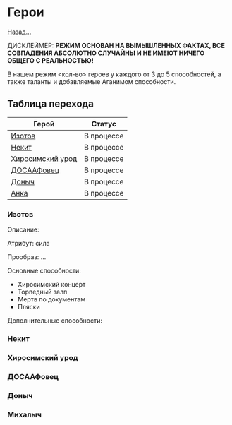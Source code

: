 # Герои

[Назад...](README_RU.md)

ДИСКЛЕЙМЕР: **РЕЖИМ ОСНОВАН НА ВЫМЫШЛЕННЫХ ФАКТАХ, ВСЕ СОВПАДЕНИЯ АБСОЛЮТНО СЛУЧАЙНЫ И НЕ ИМЕЮТ НИЧЕГО ОБЩЕГО С РЕАЛЬНОСТЬЮ!**

В нашем режим <кол-во> героев у каждого от 3 до 5 способностей, а также таланты и добавляемые Аганимом способности.

## Таблица перехода

| Герой | Статус |
|-------|--------|
|[Изотов](#изотов)|В процессе|
|[Некит](#некит)|В процессе|
|[Хиросимский урод](#хиросимский-урод)|В процессе|
|[ДОСААФовец](#досаафовец)|В процессе|
|[Доныч](#доныч)|В процессе|
|[Анка](hero/ANNA.md)|В процессе|

### Изотов

Описание:

Атрибут: сила

Прообраз: ...

Основные способности:

- Хиросимский концерт
- Торпедный залп
- Мертв по документам
- Пляски

Дополнительные способности:

### Некит

### Хиросимский урод

### ДОСААФовец

### Доныч

### Михалыч
